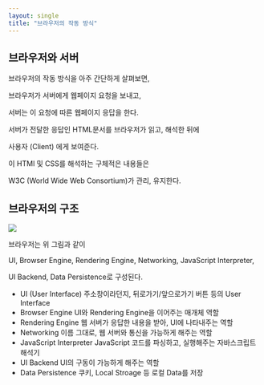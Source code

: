 ```yaml
---
layout: single
title: "브라우저의 작동 방식"
---
```


## 브라우저와 서버

브라우저의 작동 방식을 아주 간단하게 살펴보면,

브라우저가 서버에게 웹페이지 요청을 보내고,

서버는 이 요청에 따른 웹페이지 응답을 한다.

서버가 전달한 응답인 HTML문서를 브라우저가 읽고, 해석한 뒤에

사용자 (Client) 에게 보여준다.

이 HTMl 및 CSS를 해석하는 구체적은 내용들은

W3C (World Wide Web Consortium)가 관리, 유지한다.

## 브라우저의 구조

![](https://images.velog.io/images/skagns211/post/3ff449ec-215f-43d3-99fd-edaa1484bd62/%E1%84%89%E1%85%B3%E1%84%8F%E1%85%B3%E1%84%85%E1%85%B5%E1%86%AB%E1%84%89%E1%85%A3%E1%86%BA%202022-01-06%2023.51.05.png)

브라우저는 위 그림과 같이

UI, Browser Engine, Rendering Engine, Networking, JavaScript Interpreter,

UI Backend, Data Persistence로 구성된다.

- UI (User Interface)
  주소창이라던지, 뒤로가기/앞으로가기 버튼 등의 User Interface
- Browser Engine
  UI와 Rendering Engine을 이어주는 매개체 역할
- Rendering Engine
  웹 서버가 응답한 내용을 받아, UI에 나타내주는 역할
- Networking
  이름 그대로, 웹 서버와 통신을 가능하게 해주는 역할
- JavaScript Interpreter
  JavaScript 코드를 파싱하고, 실행해주는 자바스크립트 해석기
- UI Backend
  UI의 구동이 가능하게 해주는 역할
- Data Persistence
  쿠키, Local Stroage 등 로컬 Data를 저장
